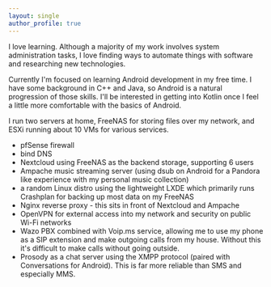 ```yaml
---
layout: single
author_profile: true
---
```


I love learning. Although a majority of my work involves system administration tasks, I love finding ways to automate things with software and researching new technologies.

Currently I'm focused on learning Android development in my free time. I have some background in C++ and Java, so Android is a natural progression of those skills. I'll be interested in getting into Kotlin once I feel a little more comfortable with the basics of Android.

I run two servers at home, FreeNAS for storing files over my network, and ESXi running about 10 VMs for various services.
- pfSense firewall
- bind DNS
- Nextcloud using FreeNAS as the backend storage, supporting 6 users
- Ampache music streaming server (using dsub on Android for a Pandora like experience with my personal music collection)
- a random Linux distro using the lightweight LXDE which primarily runs Crashplan for backing up most data on my FreeNAS
- Nginx reverse proxy - this sits in front of Nextcloud and Ampache
- OpenVPN for external access into my network and security on public Wi-Fi networks
- Wazo PBX combined with Voip.ms service, allowing me to use my phone as a SIP extension and make outgoing calls from my house. Without this it's difficult to make calls without going outside.
- Prosody as a chat server using the XMPP protocol (paired with Conversations for Android). This is far more reliable than SMS and especially MMS.
